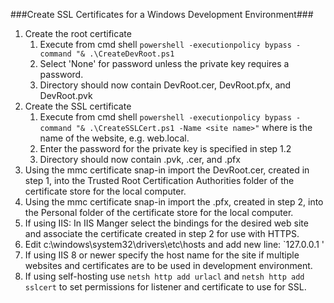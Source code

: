 ###Create SSL Certificates for a Windows Development Environment###
1.  Create the root certificate 
    1.  Execute from cmd shell `powershell -executionpolicy bypass -command "& .\CreateDevRoot.ps1`
    2.  Select 'None' for password unless the private key requires a password.
    3.  Directory should now contain DevRoot.cer, DevRoot.pfx, and DevRoot.pvk
2.  Create the SSL certificate
    1.  Execute from cmd shell `powershell -executionpolicy bypass -command "& .\CreateSSLCert.ps1 -Name <site name>"` where <site name> is the name of the website, e.g. web.local.
    2.  Enter the password for the private key is specified in step 1.2
    3.  Directory should now contain <site name>.pvk, <site name>.cer, and <site name>.pfx
3.  Using the mmc certificate snap-in import the DevRoot.cer, created in step 1, into the Trusted Root Certification Authorities folder of the certificate store for the local computer.
4.  Using the mmc certificate snap-in import the <site name>.pfx, created in step 2, into the Personal folder of the certificate store for the local computer.
5.  If using IIS: In IIS Manger select the bindings for the desired web site and associate the certificate created in step 2 for use with HTTPS.
6.  Edit c:\windows\system32\drivers\etc\hosts and add new line:  `127.0.0.1 <site name>'
7.  If using IIS 8 or newer specify the host name for the site if multiple websites and certificates are to be used in development environment. 
8.  If using self-hosting use `netsh http add urlacl` and `netsh http add sslcert` to set permissions for listener and certificate to use for SSL.

